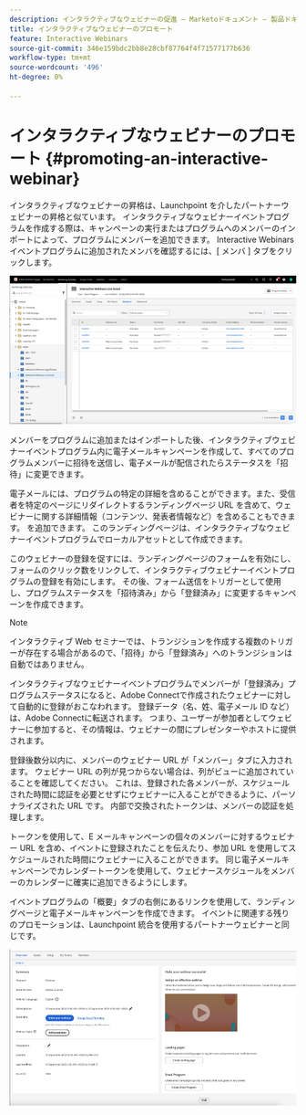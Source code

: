```yaml
---
description: インタラクティブなウェビナーの促進 — Marketoドキュメント — 製品ドキュメント
title: インタラクティブなウェビナーのプロモート
feature: Interactive Webinars
source-git-commit: 346e159bdc2bb8e28cbf87764f4f71577177b636
workflow-type: tm+mt
source-wordcount: '496'
ht-degree: 0%

---
```


# インタラクティブなウェビナーのプロモート {#promoting-an-interactive-webinar}

インタラクティブなウェビナーの昇格は、Launchpoint を介したパートナーウェビナーの昇格と似ています。 インタラクティブなウェビナーイベントプログラムを作成する際は、キャンペーンの実行またはプログラムへのメンバーのインポートによって、プログラムにメンバーを追加できます。 Interactive Webinars イベントプログラムに追加されたメンバを確認するには、[ メンバ ] タブをクリックします。

![](assets/promoting-an-interactive-webinar-1.png)

メンバーをプログラムに追加またはインポートした後、インタラクティブウェビナーイベントプログラム内に電子メールキャンペーンを作成して、すべてのプログラムメンバーに招待を送信し、電子メールが配信されたらステータスを「招待」に変更できます。

電子メールには、プログラムの特定の詳細を含めることができます。また、受信者を特定のページにリダイレクトするランディングページ URL を含めて、ウェビナーに関する詳細情報（コンテンツ、発表者情報など）を含めることもできます。 を追加できます。 このランディングページは、インタラクティブなウェビナーイベントプログラムでローカルアセットとして作成できます。

このウェビナーの登録を促すには、ランディングページのフォームを有効にし、フォームのクリック数をリンクして、インタラクティブウェビナーイベントプログラムの登録を有効にします。 その後、フォーム送信をトリガーとして使用し、プログラムステータスを「招待済み」から「登録済み」に変更するキャンペーンを作成できます。

>[!NOTE]
>
>インタラクティブ Web セミナーでは、トランジションを作成する複数のトリガーが存在する場合があるので、「招待」から「登録済み」へのトランジションは自動ではありません。

インタラクティブなウェビナーイベントプログラムでメンバーが「登録済み」プログラムステータスになると、Adobe Connectで作成されたウェビナーに対して自動的に登録がおこなわれます。 登録データ（名、姓、電子メール ID など）は、Adobe Connectに転送されます。 つまり、ユーザーが参加者としてウェビナーに参加すると、その情報は、ウェビナーの間にプレゼンターやホストに提供されます。

登録後数分以内に、メンバーのウェビナー URL が「メンバー」タブに入力されます。 ウェビナー URL の列が見つからない場合は、列がビューに追加されていることを確認してください。 これは、登録された各メンバーが、スケジュールされた時間に認証を必要とせずにウェビナーに入ることができるように、パーソナライズされた URL です。 内部で交換されたトークンは、メンバーの認証を処理します。

トークンを使用して、E メールキャンペーンの個々のメンバーに対するウェビナー URL を含め、イベントに登録されたことを伝えたり、参加 URL を使用してスケジュールされた時間にウェビナーに入ることができます。 同じ電子メールキャンペーンでカレンダートークンを使用して、ウェビナースケジュールをメンバーのカレンダーに確実に追加できるようにします。

イベントプログラムの「概要」タブの右側にあるリンクを使用して、ランディングページと電子メールキャンペーンを作成できます。 イベントに関連する残りのプロモーションは、Launchpoint 統合を使用するパートナーウェビナーと同じです。

![](assets/promoting-an-interactive-webinar-2.png)
